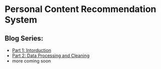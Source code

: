 # Personal Content Recommendation System

## Blog Series:
- [Part 1: Intorduction](https://saeedesmaili.com/posts/building-a-content-recommendation-system-for-myself-part-one/)
- [Part 2: Data Processing and Cleaning](https://saeedesmaili.com/posts/building-a-personal-content-recommendation-system-data-processing-and-cleaning/)
- more coming soon
